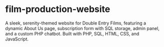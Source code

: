 # film-production-website
A sleek, serenity-themed website for Double Entry Films, featuring a dynamic About Us page, subscription form with SQL storage, admin panel, and a custom PHP chatbot. Built with PHP, SQL, HTML, CSS, and JavaScript.
